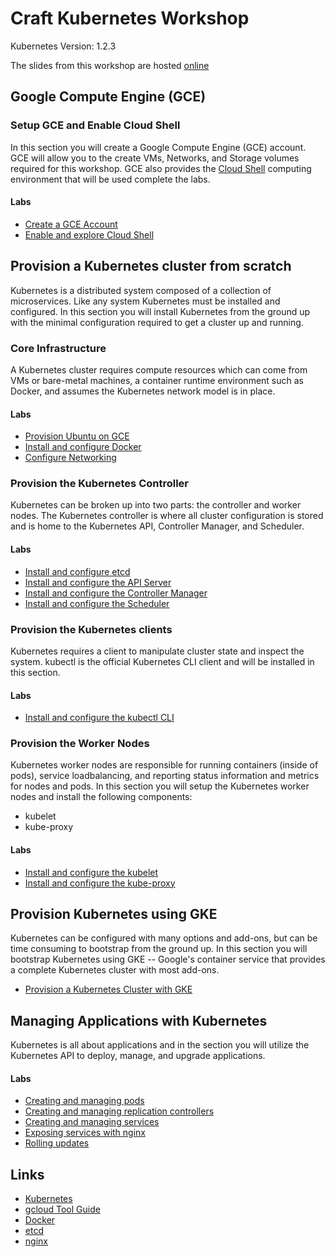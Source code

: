# Craft Kubernetes Workshop

Kubernetes Version: 1.2.3

The slides from this workshop are hosted [online](http://go-talks.appspot.com/github.com/kelseyhightower/intro-to-kubernetes-workshop/slides/talk.slide#1)

## Google Compute Engine (GCE)

### Setup GCE and Enable Cloud Shell 

In this section you will create a Google Compute Engine (GCE) account. GCE will allow you to the create VMs, Networks, and Storage volumes required for this workshop. GCE also provides the [Cloud Shell](https://cloud.google.com/shell/docs) computing environment that will be used complete the labs.

#### Labs


  * [Create a GCE Account](labs/create-gce-account.md)
  * [Enable and explore Cloud Shell](labs/enable-and-explore-cloud-shell.md)

## Provision a Kubernetes cluster from scratch

Kubernetes is a distributed system composed of a collection of microservices. Like any system Kubernetes must be installed and configured. In this section you will install Kubernetes from the ground up with the minimal configuration required to get a cluster up and running.

### Core Infrastructure

A Kubernetes cluster requires compute resources which can come from VMs or bare-metal machines, a container runtime environment such as Docker, and assumes the Kubernetes network model is in place.

#### Labs

  * [Provision Ubuntu on GCE](labs/provisioning-ubuntu-on-gce.md)
  * [Install and configure Docker](labs/install-and-configure-docker.md)
  * [Configure Networking](labs/configure-networking.md)

### Provision the Kubernetes Controller

Kubernetes can be broken up into two parts: the controller and worker nodes. The Kubernetes controller is where all cluster configuration is stored and is home to the Kubernetes API, Controller Manager, and Scheduler.

#### Labs

  * [Install and configure etcd](labs/install-and-configure-etcd.md)
  * [Install and configure the API Server](labs/install-and-configure-apiserver.md)
  * [Install and configure the Controller Manager](labs/install-and-configure-controller-manager.md)
  * [Install and configure the Scheduler](labs/install-and-configure-scheduler.md)

### Provision the Kubernetes clients

Kubernetes requires a client to manipulate cluster state and inspect the system. kubectl is the official Kubernetes CLI client and will be installed in this section.

#### Labs

  * [Install and configure the kubectl CLI](labs/install-and-configure-kubectl.md)

### Provision the Worker Nodes

Kubernetes worker nodes are responsible for running containers (inside of pods), service loadbalancing, and reporting status information and metrics for nodes and pods. In this section you will setup the Kubernetes worker nodes and install the following components:

* kubelet
* kube-proxy

#### Labs

  * [Install and configure the kubelet](labs/install-and-configure-kubelet.md)
  * [Install and configure the kube-proxy](labs/install-and-configure-kube-proxy.md)

## Provision Kubernetes using GKE

Kubernetes can be configured with many options and add-ons, but can be time consuming to bootstrap from the ground up. In this section you will bootstrap Kubernetes using GKE -- Google's container service that provides a complete Kubernetes cluster with most add-ons.

  * [Provision a Kubernetes Cluster with GKE](labs/provision-kubernetes-cluster-with-gke)

## Managing Applications with Kubernetes

Kubernetes is all about applications and in the section you will utilize the Kubernetes API to deploy, manage, and upgrade applications.

#### Labs

  * [Creating and managing pods](labs/pods.md)
  * [Creating and managing replication controllers](labs/replication-controllers.md)
  * [Creating and managing services](labs/services.md)
  * [Exposing services with nginx](labs/exposing-services-with-nginx.md)
  * [Rolling updates](labs/rolling-updates.md)

## Links

  * [Kubernetes](http://googlecloudplatform.github.io/kubernetes)
  * [gcloud Tool Guide](https://cloud.google.com/sdk/gcloud)
  * [Docker](https://docs.docker.com)
  * [etcd](https://coreos.com/docs/distributed-configuration/getting-started-with-etcd)
  * [nginx](http://nginx.org)
